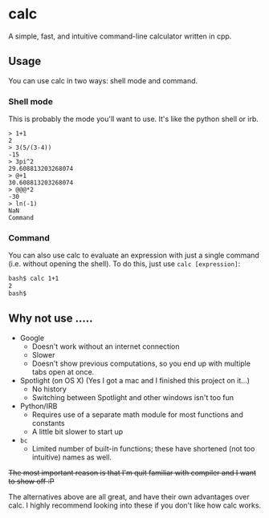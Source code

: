 # calc

A simple, fast, and intuitive command-line calculator written in cpp.

## Usage
You can use calc in two ways: shell mode and command.

### Shell mode
This is probably the mode you'll want to use. It's like the python shell or irb.
```
> 1+1
2
> 3(5/(3-4))
-15
> 3pi^2
29.608813203268074
> @+1
30.608813203268074
> @@@*2
-30
> ln(-1)
NaN
Command
```

### Command
You can also use calc to evaluate an expression with just a single command (i.e. without opening the shell). To do this, just use `calc [expression]`:
```bash
bash$ calc 1+1
2
bash$
```

## Why not use .....
* Google
    * Doesn't work without an internet connection
    * Slower
    * Doesn't show previous computations, so you end up with multiple tabs open at once.
* Spotlight (on OS X) (Yes I got a mac and I finished this project on it...)
    * No history
    * Switching between Spotlight and other windows isn't too fun
* Python/IRB
    * Requires use of a separate math module for most functions and constants 
    * A little bit slower to start up
* `bc`
    * Limited number of built-in functions; these have shortened (not too intuitive) names as well.

~~The most important reason is that I'm quit familiar with compiler and I  want to show off :P~~<br>

The alternatives above are all great, and have their own advantages over calc. I highly recommend looking into these
 if you don't like how calc works.